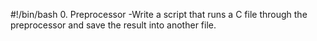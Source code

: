 #!/bin/bash
0. Preprocessor -Write a script that runs a C file through the preprocessor and save the result into another file.
